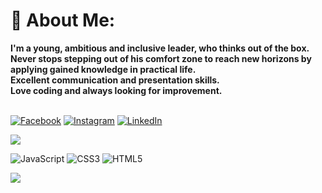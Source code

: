 <h1>👤 About Me:</h1>
<b>I'm a young, ambitious and inclusive leader, who thinks out of the box.<br> Never stops stepping out of his comfort zone to reach new horizons by applying gained knowledge in practical life.<br>Excellent communication and presentation skills.<br>Love coding and always looking for improvement.
</b>
<br>
<br>

[![Facebook](https://img.shields.io/badge/Facebook-%231877F2.svg?logo=Facebook&logoColor=white)](https://facebook.com/vesko.nikolov.31) [![Instagram](https://img.shields.io/badge/Instagram-%23E4405F.svg?logo=Instagram&logoColor=white)](https://instagram.com/veskonikolov11) [![LinkedIn](https://img.shields.io/badge/LinkedIn-%230077B5.svg?logo=linkedin&logoColor=white)](https://linkedin.com/in/veselin-nikolov-a026301a5) 

![](https://github-readme-stats.vercel.app/api/top-langs/?username=VeskoNik&theme=radical&hide_border=false&include_all_commits=true&count_private=false&layout=compact)

![JavaScript](https://img.shields.io/badge/javascript-%23323330.svg?style=plastic&logo=javascript&logoColor=%23F7DF1E) ![CSS3](https://img.shields.io/badge/css3-%231572B6.svg?style=plastic&logo=css3&logoColor=white) ![HTML5](https://img.shields.io/badge/html5-%23E34F26.svg?style=plastic&logo=html5&logoColor=white)

![](https://visitcount.itsvg.in/api?id=VeskoNik&icon=5&color=6)



